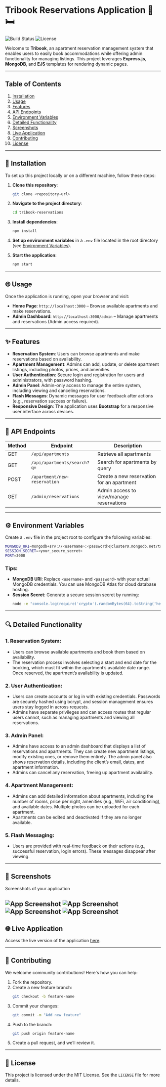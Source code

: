 
# Tribook Reservations Application 🏢🛏️
![Build Status](https://img.shields.io/badge/build-passing-brightgreen.svg)
![License](https://img.shields.io/badge/license-MIT-blue.svg)

Welcome to **Tribook**, an apartment reservation management system that enables users to easily book accommodations while offering admin functionality for managing listings. This project leverages **Express.js**, **MongoDB**, and **EJS** templates for rendering dynamic pages.

---

## Table of Contents
1. [Installation](#🚀-installation)
2. [Usage](#🌐-usage)
3. [Features](#✨-features)
4. [API Endpoints](#🔌-api-endpoints)
5. [Environment Variables](#⚙️-environment-variables)
6. [Detailed Functionality](#🔍-detailed-functionality)
7. [Screenshots](#📸-screenshots)
8. [Live Application](#🌐-live-application)
9. [Contributing](#🤝-contributing)
10. [License](#📝-license)


---

 
## 🚀 Installation 

To set up this project locally or on a different machine, follow these steps:

1. **Clone this repository**:
	```bash
	git clone <repository-url>
	```

2. **Navigate to the project directory**:
	```bash
	cd tribook-reservations
	```

3. **Install dependencies**:
	```bash
	npm install
	```

4. **Set up environment variables** in a `.env` file located in the root directory (see [Environment Variables](#environment-variables-)).

5. **Start the application**:
	```bash
	npm start
	```

---

## 🌐 Usage

Once the application is running, open your browser and visit:
- **Home Page**: `http://localhost:3000` – Browse available apartments and make reservations.
- **Admin Dashboard**: `http://localhost:3000/admin` – Manage apartments and reservations (Admin access required).

---

## ✨ Features

- **Reservation System**: Users can browse apartments and make reservations based on availability.
- **Apartment Management**: Admins can add, update, or delete apartment listings, including photos, prices, and amenities.
- **User Authentication**: Secure login and registration for users and administrators, with password hashing.
- **Admin Panel**: Admin-only access to manage the entire system, including viewing and canceling reservations.
- **Flash Messages**: Dynamic messages for user feedback after actions (e.g., reservation success or failure).
- **Responsive Design**: The application uses **Bootstrap** for a responsive user interface across devices.

---

## 🔌 API Endpoints

| Method | Endpoint                    | Description                               |
|--------|-----------------------------|-------------------------------------------|
| GET    | `/api/apartments`            | Retrieve all apartments                   |
| GET    | `/api/apartments/search?q=`  | Search for apartments by query            |
| POST   | `/apartment/new-reservation` | Create a new reservation for an apartment |
| GET    | `/admin/reservations`        | Admin access to view/manage reservations  |

---

## ⚙️ Environment Variables

Create a `.env` file in the project root to configure the following variables:

```bash
MONGODB_URI=mongodb+srv://<username>:<password>@cluster0.mongodb.net/tribook?retryWrites=true&w=majority
SESSION_SECRET=<your_secure_secret>
PORT=3000
```

### Tips:
- **MongoDB URI**: Replace `<username>` and `<password>` with your actual MongoDB credentials. You can use MongoDB Atlas for cloud database hosting.
- **Session Secret**: Generate a secure session secret by running:
	```bash
	node -e "console.log(require('crypto').randomBytes(64).toString('hex'))"
	```

---

## 🔍 Detailed Functionality

### 1. **Reservation System**:
   - Users can browse available apartments and book them based on availability. 
   - The reservation process involves selecting a start and end date for the booking, which must fit within the apartment’s available date range. Once reserved, the apartment’s availability is updated.

### 2. **User Authentication**:
   - Users can create accounts or log in with existing credentials. Passwords are securely hashed using bcrypt, and session management ensures users stay logged in across requests.
   - Admins have separate privileges and can access routes that regular users cannot, such as managing apartments and viewing all reservations.

### 3. **Admin Panel**:
   - Admins have access to an admin dashboard that displays a list of reservations and apartments. They can create new apartment listings, modify existing ones, or remove them entirely. The admin panel also shows reservation details, including the client’s email, dates, and apartment information.
   - Admins can cancel any reservation, freeing up apartment availability.

### 4. **Apartment Management**:
   - Admins can add detailed information about apartments, including the number of rooms, price per night, amenities (e.g., WiFi, air conditioning), and available dates. Multiple photos can be uploaded for each apartment.
   - Apartments can be edited and deactivated if they are no longer available.

### 5. **Flash Messaging**:
   - Users are provided with real-time feedback on their actions (e.g., successful reservation, login errors). These messages disappear after viewing.

---

## 📸 Screenshots

 Screenshots of your application 

![App Screenshot](./public/images/TRIBOOK1.png) 
![App Screenshot](./public/images/TRIBOOK2.png)
![App Screenshot](./public/images/TRIBOOK3.png)
![App Screenshot](./public/images/TRIBOOK4.png)
---

## 🌐 Live Application

Access the live version of the application [here](https://tribook-fofj.onrender.com/).

---

## 🤝 Contributing

We welcome community contributions! Here's how you can help:

1. Fork the repository.
2. Create a new feature branch:
	```bash
	git checkout -b feature-name
	```
3. Commit your changes:
	```bash
	git commit -m "Add new feature"
	```
4. Push to the branch:
	```bash
	git push origin feature-name
	```
5. Create a pull request, and we’ll review it.

---

## 📝 License

This project is licensed under the MIT License. See the `LICENSE` file for more details.

